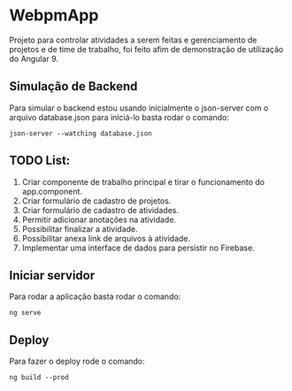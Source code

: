 
# WebpmApp

Projeto para controlar atividades a serem feitas e gerenciamento de projetos e de time de trabalho, foi feito afim de demonstração de utilização do Angular 9. 

## Simulação de Backend

Para simular o backend estou usando inicialmente o json-server com o arquivo database.json para iniciá-lo basta rodar o comando: 

    json-server --watching database.json

## TODO List:

 1. Criar componente de trabalho principal e tirar o funcionamento do app.component.
 2. Criar formulário de cadastro de projetos.
 3. Criar formulário de cadastro de atividades.
 4. Permitir adicionar anotações na atividade.
 5. Possibilitar finalizar a atividade.
 6. Possibilitar anexa link de arquivos à atividade.
 7. Implementar uma interface de dados para persistir  no Firebase.

## Iniciar servidor
Para rodar a aplicação basta rodar o comando:

    ng serve

## Deploy
Para fazer o deploy rode o comando:

    ng build --prod

